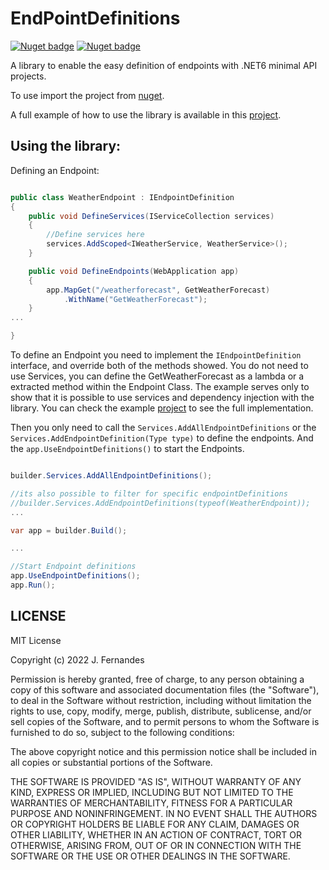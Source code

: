 # EndPointDefinitions
[![Nuget badge](https://img.shields.io/nuget/v/MinimalApi.EndPointDefinitions)](https://www.nuget.org/packages/MinimalApi.EndPointDefinitions/1.0.0)
[![Nuget badge](https://img.shields.io/nuget/dt/MinimalApi.EndPointDefinitions)](https://www.nuget.org/packages/MinimalApi.EndPointDefinitions/1.0.0)


A library to enable the easy definition of endpoints with .NET6 minimal API projects.

To use import the project from [nuget](https://www.nuget.org/packages/MinimalApi.EndPointDefinitions/1.0.0).

A full example of how to use the library is available in this [project](https://github.com/jmSfernandes/ExampleEndpointDefinitions).

## Using the library:

Defining an Endpoint:
```C#

public class WeatherEndpoint : IEndpointDefinition
{
    public void DefineServices(IServiceCollection services)
    {
        //Define services here
        services.AddScoped<IWeatherService, WeatherService>();
    }

    public void DefineEndpoints(WebApplication app)
    {
        app.MapGet("/weatherforecast", GetWeatherForecast)
            .WithName("GetWeatherForecast");
    }
...

}

```

To define an Endpoint you need to implement the `IEndpointDefinition` interface, and override both of the methods showed.
You do not need to use Services, you can define the GetWeatherForecast as a lambda or a extracted method within the Endpoint Class.
The example serves only to show that it is possible to use services and dependency injection with the library.
You can check the example [project](https://github.com/jmSfernandes/ExampleEndpointDefinitions) to see the full implementation.

Then you only need to call the `Services.AddAllEndpointDefinitions` or the `Services.AddEndpointDefinition(Type type)` to define the 
endpoints. 
And the `app.UseEndpointDefinitions()` to start the Endpoints.

```C#

builder.Services.AddAllEndpointDefinitions();

//its also possible to filter for specific endpointDefinitions
//builder.Services.AddEndpointDefinitions(typeof(WeatherEndpoint));
...

var app = builder.Build();

...

//Start Endpoint definitions
app.UseEndpointDefinitions();
app.Run();
```


## LICENSE 
MIT License

Copyright (c) 2022 J. Fernandes

Permission is hereby granted, free of charge, to any person obtaining a copy
of this software and associated documentation files (the "Software"), to deal
in the Software without restriction, including without limitation the rights
to use, copy, modify, merge, publish, distribute, sublicense, and/or sell
copies of the Software, and to permit persons to whom the Software is
furnished to do so, subject to the following conditions:

The above copyright notice and this permission notice shall be included in all
copies or substantial portions of the Software.

THE SOFTWARE IS PROVIDED "AS IS", WITHOUT WARRANTY OF ANY KIND, EXPRESS OR
IMPLIED, INCLUDING BUT NOT LIMITED TO THE WARRANTIES OF MERCHANTABILITY,
FITNESS FOR A PARTICULAR PURPOSE AND NONINFRINGEMENT. IN NO EVENT SHALL THE
AUTHORS OR COPYRIGHT HOLDERS BE LIABLE FOR ANY CLAIM, DAMAGES OR OTHER
LIABILITY, WHETHER IN AN ACTION OF CONTRACT, TORT OR OTHERWISE, ARISING FROM,
OUT OF OR IN CONNECTION WITH THE SOFTWARE OR THE USE OR OTHER DEALINGS IN THE
SOFTWARE.




